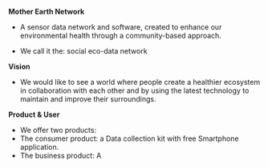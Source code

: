 
**Mother Earth Network**
- A sensor data network and software, created to enhance our  
environmental health through a community-based approach.  
 
- We call it the: social eco-data network


**Vision**
- We would like to see a world where people create a healthier ecosystem in collaboration with each other and by using the latest technology to maintain and improve their surroundings.


**Product & User**
- We offer two products: 
- The consumer product: a Data collection kit with free Smartphone application.
- The business product: A 
<!--stackedit_data:
eyJoaXN0b3J5IjpbMTE5MTgzOTUxLC0xODM0NDA0MjFdfQ==
-->